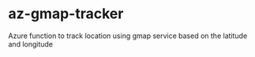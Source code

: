 # az-gmap-tracker
Azure function to track location using gmap service based on the latitude and longitude
